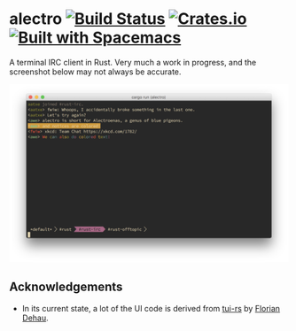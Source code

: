 # alectro [![Build Status](https://travis-ci.org/aatxe/alectro.svg?branch=master)](https://travis-ci.org/aatxe/alectro) [![Crates.io](https://img.shields.io/crates/v/alectro.svg)](https://crates.io/crates/alectro) [![Built with Spacemacs](https://cdn.rawgit.com/syl20bnr/spacemacs/442d025779da2f62fc86c2082703697714db6514/assets/spacemacs-badge.svg)](http://spacemacs.org) #

A terminal IRC client in Rust. Very much a work in progress, and the screenshot below may not always be accurate.

![alectro in action](alectro.png)

## Acknowledgements ## 

* In its current state, a lot of the UI code is derived from [tui-rs](https://github.com/fdehau/tui-rs) by [Florian Dehau](http://fdehau.com).
